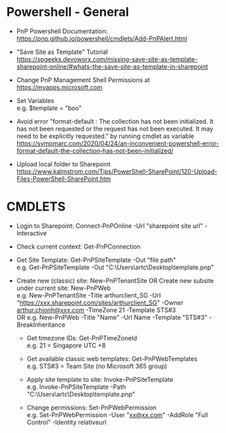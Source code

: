 <h1>Powershell - General</h1>

- PnP Powershell Documentation: https://pnp.github.io/powershell/cmdlets/Add-PnPAlert.html

- "Save Site as Template" Tutorial https://spgeeks.devoworx.com/missing-save-site-as-template-sharepoint-online/#whats-the-save-site-as-template-in-sharepoint

- Change PnP Management Shell Permissions at https://myapps.microsoft.com

- Set Variables  
e.g. $template = "boo"

- Avoid error "format-default : The collection has not been initialized. It has not been requested or the request has not been executed. It may need to be explicitly requested." by running cmdlet as variable https://sympmarc.com/2020/04/24/an-inconvenient-powershell-error-format-default-the-collection-has-not-been-initialized/

- Upload local folder to Sharepoint https://www.kalmstrom.com/Tips/PowerShell-SharePoint/120-Upload-Files-PowerShell-SharePoint.htm


<h1>CMDLETS</h1>

- Login to Sharepoint: Connect-PnPOnline -Url "sharepoint site url" -Interactive

- Check current context: Get-PnPConnection

- Get Site Template: Get-PnPSiteTemplate -Out "file path"  
e.g. Get-PnPSiteTemplate -Out "C:\Users\artc\Desktop\template.pnp"

- Create new (classic) site: New-PnPTenantSite OR Create new subsite under current site: New-PnPWeb  
e.g. New-PnPTenantSite -Title arthurclient_SG -Url "https://xxx.sharepoint.com/sites/arthurclient_SG" -Owner arthur.chionh@xxx.com -TimeZone 21 -Template STS#3  
OR e.g. New-PnPWeb -Title "Name" -Url Name -Template "STS#3" -BreakInheritance

  - Get timezone IDs: Get-PnPTimeZoneId  
  e.g. 21 = Singapore UTC +8

  - Get available classic web templates: Get-PnPWebTemplates  
  e.g. STS#3 = Team Site (no Microsoft 365 group)
  
  - Apply site template to site: Invoke-PnPSiteTemplate  
  e.g. Invoke-PnPSiteTemplate -Path "C:\Users\artc\Desktop\template.pnp"
  
  - Change permissions: Set-PnPWebPermission  
  e.g. Set-PnPWebPermission -User "xx@xx.com" -AddRole "Full Control" -Identity relativeurl
